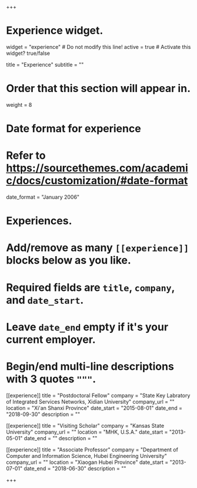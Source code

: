 +++
# Experience widget.
widget = "experience"  # Do not modify this line!
active = true  # Activate this widget? true/false

title = "Experience"
subtitle = ""

# Order that this section will appear in.
weight = 8

# Date format for experience
#   Refer to https://sourcethemes.com/academic/docs/customization/#date-format
date_format = "January 2006"

# Experiences.
#   Add/remove as many `[[experience]]` blocks below as you like.
#   Required fields are `title`, `company`, and `date_start`.
#   Leave `date_end` empty if it's your current employer.
#   Begin/end multi-line descriptions with 3 quotes `"""`.


[[experience]]
  title = "Postdoctoral Fellow"
  company = "State Key Labratory of Integrated Services Networks,  Xidian University"
  company_url = ""
  location = "Xi'an Shanxi Province"
  date_start = "2015-08-01"
  date_end = "2018-09-30"
  description = ""

[[experience]]
  title = "Visiting Scholar"
  company = "Kansas State University"
  company_url = ""
  location = "MHK, U.S.A."
  date_start = "2013-05-01"
  date_end = ""
  description = ""

[[experience]]
  title = "Associate Professor"
  company = "Department of Computer and Information Science, Hubei Engineering University"
  company_url = ""
  location = "Xiaogan Hubei Province"
  date_start = "2013-07-01"
  date_end = "2018-06-30"
  description = ""
 



+++
